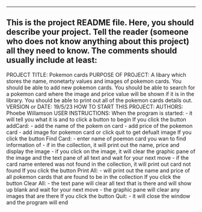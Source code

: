 ------------------------------------------------------------------------
This is the project README file. Here, you should describe your project.
Tell the reader (someone who does not know anything about this project)
all they need to know. The comments should usually include at least:
------------------------------------------------------------------------

PROJECT TITLE: Pokemon cards
PURPOSE OF PROJECT: A libary which stores the name, monetarty values and images of pokemon cards. You should be able to add new pokemon cards. You should be able to search for a pokemon card where the image and price value will be shown if it is in the library. You should be able to print out all of the pokemon cards details out.
VERSION or DATE: 19/5/23
HOW TO START THIS PROJECT:
AUTHORS: Phoebe Willamson 
USER INSTRUCTIONS:
When the program is started:
    - it will tell you what it is and to click a button to begin
If you click the button addCard:
    - add the name of the pokem on card
    - add price of the pokemon card
    - add image for pokemon card or click quit to get defualt image
If you click the button Find Card:
    - enter name of poemon card you wan to find information of
    - if in the collection, it will print out the name, price and display
      the image
        - if you click on the image, it will clear the graphic pane of the
          image and the text pane of all text and wait for your next move
    - if the card name entered was not found in the collection, it will
      print out card not found 
If you click the button Print All:
    - will print out the name and price of all pokemon cards that are found
      to be in the collection
If you click the button Clear All:
    - the text pane will clear all text that is there and will show up blank
      and wait for your next move
    - the graphic pane will clear any images that are there
If you click the button Quit:
    - it will close the window and the program will end
